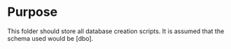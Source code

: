 # Purpose

This folder should store all database creation scripts.
It is assumed that the schema used would be [dbo].